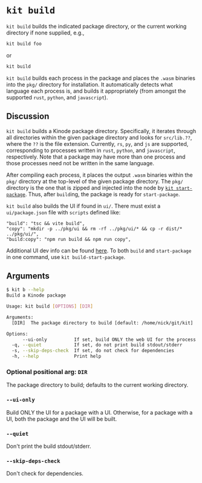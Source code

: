 # `kit build`

`kit build` builds the indicated package directory, or the current working directory if none supplied, e.g.,

```bash
kit build foo
```

or

```bash
kit build
```

`kit build` builds each process in the package and places the `.wasm` binaries into the `pkg/` directory for installation.
It automatically detects what language each process is, and builds it appropriately (from amongst the supported `rust`, `python`, and `javascript`).

## Discussion

`kit build` builds a Kinode package directory.
Specifically, it iterates through all directories within the given package directory and looks for `src/lib.??`, where the `??` is the file extension.
Currently, `rs`, `py`, and `js` are supported, corresponding to processes written in `rust`, `python`, and `javascript`, respectively.
Note that a package may have more than one process and those processes need not be written in the same language.

After compiling each process, it places the output `.wasm` binaries within the `pkg/` directory at the top-level of the given package directory.
The `pkg/` directory is the one that is zipped and injected into the node by [`kit start-package`](./start-package.md).
Thus, after `build`ing, the package is ready for `start-package`.

`kit build` also builds the UI if found in `ui/`.
There must exist a `ui/package.json` file with `scripts` defined like:
```
"build": "tsc && vite build",
"copy": "mkdir -p ../pkg/ui && rm -rf ../pkg/ui/* && cp -r dist/* ../pkg/ui/",
"build:copy": "npm run build && npm run copy",
```

Additional UI dev info can be found [here](./apis/frontend_development.md).
To both `build` and `start-package` in one command, use `kit build-start-package`.

## Arguments

```bash
$ kit b --help
Build a Kinode package

Usage: kit build [OPTIONS] [DIR]

Arguments:
  [DIR]  The package directory to build [default: /home/nick/git/kit]

Options:
      --ui-only          If set, build ONLY the web UI for the process
  -q, --quiet            If set, do not print build stdout/stderr
  -s, --skip-deps-check  If set, do not check for dependencies
  -h, --help             Print help
```

### Optional positional arg: `DIR`

The package directory to build; defaults to the current working directory.

### `--ui-only`

Build ONLY the UI for a package with a UI.
Otherwise, for a package with a UI, both the package and the UI will be built.

### `--quiet`

Don't print the build stdout/stderr.

### `--skip-deps-check`

Don't check for dependencies.
